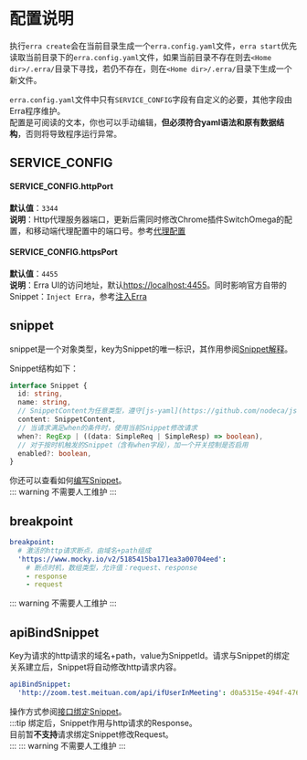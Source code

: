 # 配置说明
执行`erra create`会在当前目录生成一个`erra.config.yaml`文件，`erra start`优先读取当前目录下的`erra.config.yaml`文件，如果当前目录不存在则去`<Home dir>/.erra/`目录下寻找，若仍不存在，则在`<Home dir>/.erra/`目录下生成一个新文件。

`erra.config.yaml`文件中只有`SERVICE_CONFIG`字段有自定义的必要，其他字段由Erra程序维护。  
配置是可阅读的文本，你也可以手动编辑，**但必须符合yaml语法和原有数据结构**，否则将导致程序运行异常。

## SERVICE_CONFIG
#### SERVICE_CONFIG.httpPort
**默认值**：`3344`  
**说明**：Http代理服务器端口，更新后需同时修改Chrome插件SwitchOmega的配置，和移动端代理配置中的端口号。参考[代理配置](./start.md##代理配置)  

#### SERVICE_CONFIG.httpsPort
**默认值**：`4455`  
**说明**：Erra UI的访问地址，默认[https://localhost:4455](https://localhost:4455)。同时影响官方自带的Snippet：`Inject Erra`，参考[注入Erra](./guide.md#注入erra界面)  

## snippet
snippet是一个对象类型，key为Snippet的唯一标识，其作用参阅[Snippet解释](./design.md#snippet解释)。  

Snippet结构如下：
```ts
interface Snippet {
  id: string,
  name: string,
  // SnippetContent为任意类型，遵守[js-yaml](https://github.com/nodeca/js-yaml)语法即可。
  content: SnippetContent,
  // 当请求满足when的条件时，使用当前Snippet修改请求
  when?: RegExp | ((data: SimpleReq | SimpleResp) => boolean),
  // 对于按时机触发的Snippet（含有when字段），加一个开关控制是否启用
  enabled?: boolean,
}
```
你还可以查看如何[编写Snippet](./guide.md#编写snippet)。  
::: warning
不需要人工维护
:::

## breakpoint
```yaml
breakpoint:
  # 激活的http请求断点，由域名+path组成
  'https://www.mocky.io/v2/5185415ba171ea3a00704eed':
    # 断点时机，数组类型，允许值：request、response
    - response
    - request
```
::: warning
不需要人工维护
:::

## apiBindSnippet
Key为请求的http请求的域名+path，value为SnippetId。请求与Snippet的绑定关系建立后，Snippet将自动修改http请求内容。  
```yaml
apiBindSnippet:
  'http://zoom.test.meituan.com/api/ifUserInMeeting': d0a5315e-494f-4760-8859-be42d3e26e8c
```
操作方式参阅[接口绑定Snippet](./guide.md#接口绑定snippet)。  
:::tip
绑定后，Snippet作用与http请求的Response。  
目前暂**不支持**请求绑定Snippet修改Request。  
:::
::: warning
不需要人工维护
:::

